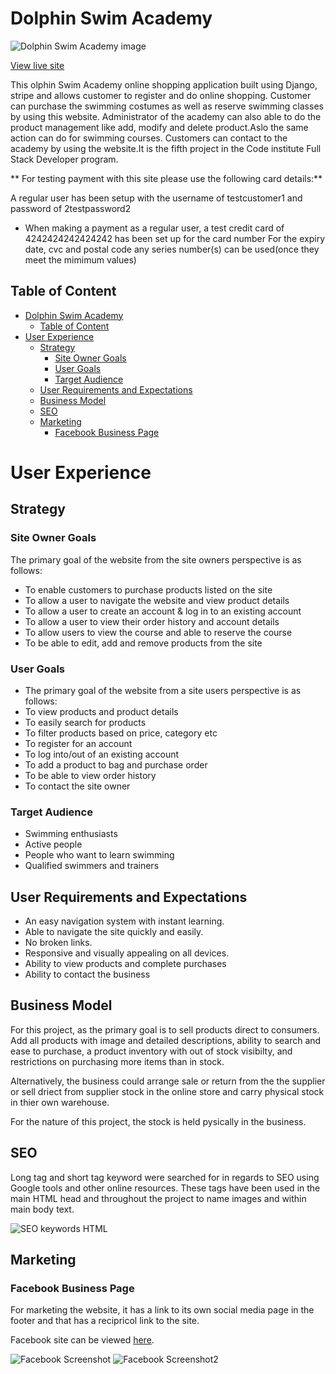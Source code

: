 # Dolphin Swim Academy

![Dolphin Swim Academy image](readme/)

[View live site]()

This olphin Swim Academy online shopping application built using Django, stripe and allows customer to register and do online shopping. Customer can purchase the swimming costumes as well as reserve swimming classes by using this website. Administrator of the academy can also able to do the product management like add, modify and delete product.Aslo the same action can do for swimming courses. Customers can contact to the academy by using the website.It is the fifth project in the Code institute Full Stack Developer program.

** For testing payment with this site please use the following card details:**

A regular user has been setup with the username of testcustomer1 and password of 2testpassword2

+ When making a payment as a regular user, a test credit card of 4242424242424242 has been set up for the card number
For the expiry date, cvc and postal code any series number(s) can be used(once they meet the mimimum values)

## Table of Content

- [Dolphin Swim Academy](#dolphin-swim-academy)
  - [Table of Content](#table-of-content)
- [User Experience](#user-experience)
  - [Strategy](#strategy)
    - [Site Owner Goals](#site-owner-goals)
    - [User Goals](#user-goals)
    - [Target Audience](#target-audience)
  - [User Requirements and Expectations](#user-requirements-and-expectations)
  - [Business Model](#business-model)
  - [SEO](#seo)
  - [Marketing](#marketing)
    - [Facebook Business Page](#facebook-business-page)

# User Experience
## Strategy

### Site Owner Goals

The primary goal of the website from the site owners perspective is as follows:
- To enable customers to purchase products listed on the site
- To allow a user to navigate the website and view product details
- To allow a user to create an account & log in to an existing account
- To allow a user to view their order history and account details
- To allow users to view the course and able to reserve the course
- To be able to edit, add and remove products from the site

### User Goals

- The primary goal of the website from a site users perspective is as follows:
- To view products and product details
- To easily search for products
- To filter products based on price, category etc
- To register for an account
- To log into/out of an existing account
- To add a product to bag and purchase order
- To be able to view order history
- To contact the site owner

### Target Audience

- Swimming enthusiasts
- Active people
- People who want to learn swimming
- Qualified swimmers and trainers
  
## User Requirements and Expectations

- An easy navigation system with instant learning.
- Able to navigate the site quickly and easily.
- No broken links.
- Responsive and visually appealing on all devices.
- Ability to view products and complete purchases
- Ability to contact the business

## Business Model

For this project, as the primary goal is to sell products direct to consumers. Add all products with image and detailed descriptions, ability to search and ease to purchase, a product inventory with out of stock visibilty, and restrictions on purchasing more items than in stock.

Alternatively, the business could arrange sale or return from the the supplier or sell driect from supplier stock in the online store and carry physical stock in thier own warehouse.

For the nature of this project, the stock is held pysically in the business.

## SEO

Long tag and short tag keyword were searched for in regards to SEO using Google tools and other online resources. These tags have been used in the main HTML head and throughout the project to name images and within main body text.

![SEO keywords HTML](readme/misc/)

## Marketing

### Facebook Business Page

For marketing the website, it has a link to its own social media page in the footer and that has a recipricol link to the site.

Facebook site can be viewed [here](https://www.facebook.com/). 

![Facebook Screenshot](readme/misc/)
![Facebook Screenshot2](readme/misc/)
